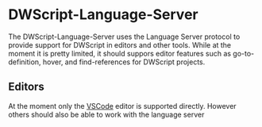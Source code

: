 # DWScript-Language-Server
The DWScript-Language-Server uses the Language Server protocol to provide support for DWScript in editors and other tools.
While at the moment it is pretty limited, it should suppors editor features such as go-to-definition, hover, and find-references for DWScript projects.

## Editors
At the moment only the [VSCode](https://code.visualstudio.com/) editor is supported directly. However others should also be able to work with the language server

